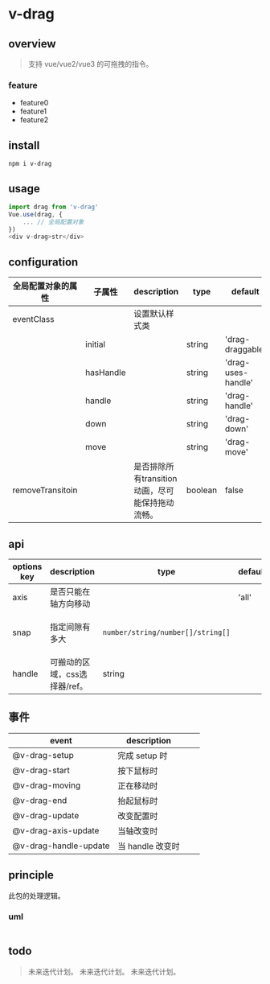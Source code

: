 # v-drag

## overview

> 支持 vue/vue2/vue3 的可拖拽的指令。

### feature

- feature0
- feature1
- feature2

## install

`npm i v-drag`

## usage

```js
import drag from 'v-drag'
Vue.use(drag, {
    ... // 全局配置对象
})
<div v-drag>str</div>
```

## configuration

<!-- prettier-ignore-start -->
|全局配置对象的属性|子属性|description|type|default|enum|demo|||
|-|-|-|-|-|-|-|-|-|
|eventClass||设置默认样式类|||||||
||initial||string|'drag-draggable'|||||
||hasHandle||string|'drag-uses-handle'|||||
||handle||string|'drag-handle'|||||
||down||string|'drag-down'|||||
||move||string|'drag-move'|||||
|removeTransitoin||是否排除所有transition动画，尽可能保持拖动流畅。|boolean|false|||||
<!-- prettier-ignore-end -->

## api

<!-- prettier-ignore-start -->
|options key|description|type|default|enum|demo|shortcut||
|-|-|-|-|-|-|-|-|
|axis|是否只能在轴方向移动||'all'|'all'/'x'/'y'||`v-drag:x`||
|snap|指定间隙有多大|`number/string/number[]/string[]`|||`{snap: 100}` `{snap: [10, 50]}`|||
|handle|可搬动的区域，css选择器/ref。|string||`{handle: '.xx'}` `v-drag={handlerRef}`|||
<!-- prettier-ignore-end -->

## 事件

| event                 | description      |     |     |
| --------------------- | ---------------- | --- | --- |
| @v-drag-setup         | 完成 setup 时    |     |     |
| @v-drag-start         | 按下鼠标时       |     |     |
| @v-drag-moving        | 正在移动时       |     |     |
| @v-drag-end           | 抬起鼠标时       |     |     |
| @v-drag-update        | 改变配置时       |     |     |
| @v-drag-axis-update   | 当轴改变时       |     |     |
| @v-drag-handle-update | 当 handle 改变时 |     |     |

## principle

此包的处理逻辑。

### uml

```

```

## todo

> 未来迭代计划。
> 未来迭代计划。
> 未来迭代计划。

